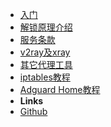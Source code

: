 <!-- markdownlint-disable-next-line first-line-heading -->
- [入门](README.md)
- [解锁原理介绍](principle.md)
- [服务条款](tos.md)
- [v2ray及xray](example/v2ray.md)
- [其它代理工具](other.md)
- [iptables教程](appdoc/iptablesdoc.md)
- [Adguard Home教程](/appdoc/adguardhomedoc.md)
- **Links**
- [Github](https://github.com/steamsv/steamsv.github.io)

